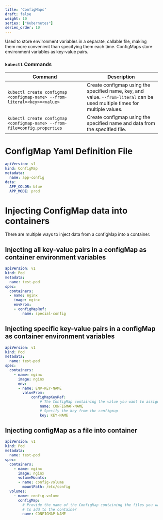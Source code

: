 ```yaml
---
title: 'ConfigMaps'
draft: false
weight: 10
series: ["Kubernetes"]
series_order: 10
---
```


Used to store environment variables in a separate, callable file, making them more convenient than specifying them each time.
ConfigMaps store environment variables as key-value pairs.
### `kubectl` Commands
| Command                                                                   | Description                                                                                                                 |
| ------------------------------------------------------------------------- | --------------------------------------------------------------------------------------------------------------------------- |
| `kubectl create configmap <configmap-name> --from-literal=<key>=<value>`  | Create configmap using the specified name, key, and value. `--from-literal` can be used multiple times for multiple values. |
| `kubectl create configmap <configmap-name> --from-file=config.properties` | Create configmap using the specified name and data from the specified file.                                                 |
# ConfigMap Yaml Definition File
```yaml
apiVersion: v1
kind: ConfigMap
metadata:
  name: app-config
data:
  APP_COLOR: blue
  APP_MODE: prod
```
# Injecting ConfigMap data into containers
There are multiple ways to inject data from a configMap into a container.
## Injecting all key-value pairs in a configMap as container environment variables
```yaml
apiVersion: v1
kind: Pod
metadata:
  name: test-pod
spec:
  containers:
  - name: nginx
    image: nginx
    envFrom:
    - configMapRef:
        name: special-config
```
## Injecting specific key-value pairs in a configMap as container environment variables
```yaml
apiVersion: v1
kind: Pod
metadata:
  name: test-pod
spec:
  containers:
    - name: nginx
      image: nginx
      env:
      - name: ENV-KEY-NAME
        valueFrom:
			configMapKeyRef:
	            # The ConfigMap containing the value you want to assign to ENV-KEY-NAME
	            name: CONFIGMAP-NAME
	            # Specify the key from the configmap
	            key: KEY-NAME
```
## Injecting configMap as a file into container
```yaml
apiVersion: v1
kind: Pod
metadata:
  name: test-pod
spec:
  containers:
    - name: nginx
      image: nginx
      volumeMounts:
	  - name: config-volume
		mountPath: /etc/config
  volumes:
    - name: config-volume
      configMap:
        # Provide the name of the ConfigMap containing the files you want
        # to add to the container
        name: CONFIGMAP-NAME
```